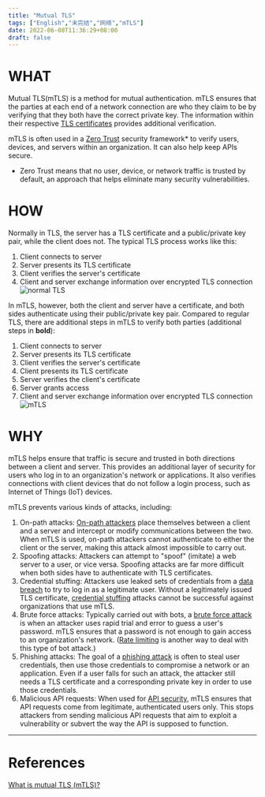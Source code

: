 ```yaml
---
title: "Mutual TLS"
tags: ["English","未完结","网络","mTLS"]
date: 2022-06-08T11:36:29+08:00
draft: false  
---
```


# WHAT  

Mutual TLS(mTLS) is a method for mutual authentication. mTLS ensures that the parties at each end of a network connection are who they claim to be by verifying that they both have the correct private key.  The information within their respective [TLS certificates](https://www.cloudflare.com/learning/ssl/what-is-an-ssl-certificate/) provides additional verification.  

mTLS is often used in a [Zero Trust](https://www.cloudflare.com/learning/security/glossary/what-is-zero-trust/) security framework* to verify users, devices, and servers within an organization. It can also help keep APIs secure.

* Zero Trust means that no user, device, or network traffic is trusted by default, an approach that helps eliminate many security vulnerabilities.  


# HOW  
Normally in TLS, the server has a TLS certificate and a public/private key pair, while the client does not. The typical TLS process works like this:  
1. Client connects to server  
2. Server presents its TLS certificate  
3. Client verifies the server's certificate  
4. Client and server exchange information over encrypted TLS connection  
![normal TLS](https://www.cloudflare.com/resources/images/slt3lc6tev37/37w1tzGsD4XvYUkQCHbWG8/6fbbb48d0f5077cc2c662a4cc6817b1c/how_tls_works-what_is_mutual_tls.png)  

In mTLS, however, both the client and server have a certificate, and both sides authenticate using their public/private key pair. Compared to regular TLS, there are additional steps in mTLS to verify both parties (additional steps in **bold**):  
1. Client connects to server  
2. Server presents its TLS certificate  
3. Client verifies the server's certificate  
4. Client presents its TLS certificate  
5. Server verifies the client's certificate  
6. Server grants access  
7. Client and server exchange information over encrypted TLS connection  
![mTLS](https://www.cloudflare.com/resources/images/slt3lc6tev37/5SjaQfZzDLEGqyzFkA0AA4/d227a26bbd7bc6d24363e9b9aaabef55/how_mtls_works-what_is_mutual_tls.png)  

# WHY  
mTLS helps ensure that traffic is secure and trusted in both directions between a client and server. This provides an additional layer of security for users who log in to an organization's network or applications. It also verifies connections with client devices that do not follow a login process, such as Internet of Things (IoT) devices.

mTLS prevents various kinds of attacks, including:  

1. On-path attacks: [On-path attackers](https://www.cloudflare.com/learning/security/threats/on-path-attack/) place themselves between a client and a server and intercept or modify communications between the two. When mTLS is used, on-path attackers cannot authenticate to either the client or the server, making this attack almost impossible to carry out.  
2. Spoofing attacks: Attackers can attempt to "spoof" (imitate) a web server to a user, or vice versa. Spoofing attacks are far more difficult when both sides have to authenticate with TLS certificates.  
3. Credential stuffing: Attackers use leaked sets of credentials from a [data breach](https://www.cloudflare.com/learning/security/what-is-a-data-breach/) to try to log in as a legitimate user. Without a legitimately issued TLS certificate, [credential stuffing](https://www.cloudflare.com/learning/bots/what-is-credential-stuffing/) attacks cannot be successful against organizations that use mTLS.  
4. Brute force attacks: Typically carried out with bots, a [brute force attack](https://www.cloudflare.com/learning/bots/brute-force-attack/) is when an attacker uses rapid trial and error to guess a user's password. mTLS ensures that a password is not enough to gain access to an organization's network. ([Rate limiting](https://www.cloudflare.com/learning/bots/what-is-rate-limiting/) is another way to deal with this type of bot attack.)  
5. Phishing attacks: The goal of a [phishing attack](https://www.cloudflare.com/learning/access-management/phishing-attack/) is often to steal user credentials, then use those credentials to compromise a network or an application. Even if a user falls for such an attack, the attacker still needs a TLS certificate and a corresponding private key in order to use those credentials.  
6. Malicious API requests: When used for [API security](https://www.cloudflare.com/learning/security/api/what-is-api-security/), mTLS ensures that API requests come from legitimate, authenticated users only. This stops attackers from sending malicious API requests that aim to exploit a vulnerability or subvert the way the API is supposed to function.  

---
# References  
[What is mutual TLS (mTLS)?](https://www.cloudflare.com/learning/access-management/what-is-mutual-tls/)  
